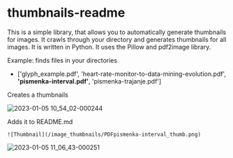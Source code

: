 # thumbnails-readme

This is a simple library, that allows you to automatically generate thumbnails for images. It crawls through your directory and generates thumbnails for all images. It is written in Python. It uses the Pillow and pdf2image library.

Example: finds files in your directories
* ['glyph_example.pdf', 'heart-rate-monitor-to-data-mining-evolution.pdf', **'pismenka-interval.pdf'**, 'pismenka-trajanje.pdf']

Creates a thumbnails

![2023-01-05 10_54_02-000244](https://user-images.githubusercontent.com/33880044/210753771-7612a1c4-c7ec-4c75-9033-69652b816841.png)

Adds it to README.md

`![Thumbnail](/image_thumbnails/PDFpismenka-interval_thumb.png)`

![2023-01-05 11_06_43-000251](https://user-images.githubusercontent.com/33880044/210754629-b974ba51-781e-4f32-9ce9-519b57a8bfd0.png)
